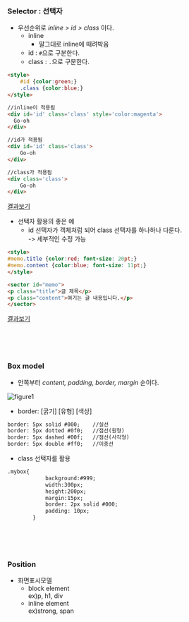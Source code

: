 ### Selector : 선택자
- 우선순위로 *inline > id > class* 이다.
    - inline
        - 말그대로 inline에 때려박음 
    - id : `#`으로 구분한다.     
    - class : `.`으로 구분한다.
        
```html
<style>
    #id {color:green;}
    .class {color:blue;}
</style>

//inline이 적용됨
<div id='id' class='class' style='color:magenta'>
  Go-oh
</div>

//id가 적용됨
<div id='id' class='class'>     
    Go-oh
</div>

//class가 적용됨
<div class='class'>     
    Go-oh
</div>
```
<a href="https://codepen.io/go-oh/pen/jOWRPzo"> 결과보기 </a>

- 선택자 활용의 좋은 예
    - id 선택자가 객체처럼 되어 class 선택자를 하나하나 다룬다.  
    -> 세부적인 수정 가능
    
```html
<style>
#memo.title {color:red; font-size: 20pt;}
#memo.content {color:blue; font-size: 11pt;}
</style>

<sector id="memo">
<p class="title">글 제목</p>
<p class="content">여기는 글 내용입니다.</p>
</sector>
```
<a href="https://codepen.io/sinbi/pen/ZBoLXo"> 결과보기 </a>
   
<br><br><br>

### Box model
- 안쪽부터 *content, padding, border, margin* 순이다.

![figure1](https://media.vlpt.us/images/yotae07/post/3fa079c7-5888-489b-8446-6e16ef392f03/margin,%20border,%20padding,%20and%20content.png)

- border: [굵기] [유형] [색상]
```html
border: 5px solid #000;    //실선
border: 5px dotted #0f0;   //점선(원형)
border: 5px dashed #00f;   //점선(사각형)
border: 5px double #ff0;   //이중선
```

- class 선택자를 활용
```html
.mybox{
            background:#999;
            width:300px;
            height:200px;
            margin:15px;
            border: 2px solid #000;    
            padding: 10px;
        }
```

<br><br><br>

### Position
- 화면표시모델
    - block element  
        ex)p, h1, div
    - inline element  
        ex)strong, span
